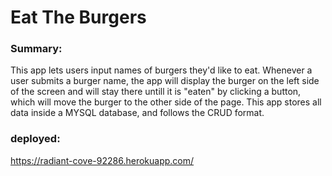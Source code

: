 # Eat The Burgers
### Summary:
This app lets users input names of burgers they'd like to eat. Whenever a user submits a burger name, the app will display the burger on the left side of the screen and will stay there untill it is "eaten" by clicking a button, which will move the burger to the other side of the page. This app stores all data inside a MYSQL database, and follows the CRUD format. 

### deployed:
https://radiant-cove-92286.herokuapp.com/
